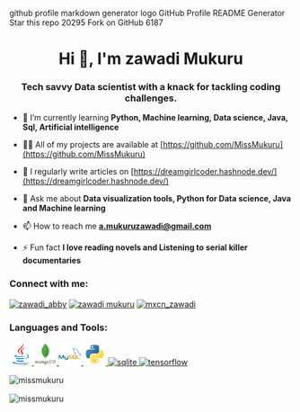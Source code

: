github profile markdown generator logo
GitHub Profile README Generator
Star this repo
20295
Fork on GitHub
6187

<h1 align="center">Hi 👋, I'm zawadi Mukuru</h1>
<h3 align="center">Tech savvy Data scientist with a knack for tackling coding challenges.</h3>

- 🌱 I’m currently learning **Python, Machine learning, Data science, Java, Sql, Artificial intelligence**

- 👨‍💻 All of my projects are available at [https://github.com/MissMukuru](https://github.com/MissMukuru)

- 📝 I regularly write articles on [https://dreamgirlcoder.hashnode.dev/](https://dreamgirlcoder.hashnode.dev/)

- 💬 Ask me about **Data visualization tools, Python for Data science, Java and Machine learning**

- 📫 How to reach me **a.mukuruzawadi@gmail.com**

- ⚡ Fun fact **I love reading novels and Listening to serial killer documentaries**

<h3 align="left">Connect with me:</h3>
<p align="left">
<a href="https://twitter.com/zawadi_abby" target="blank"><img align="center" src="https://raw.githubusercontent.com/rahuldkjain/github-profile-readme-generator/master/src/images/icons/Social/twitter.svg" alt="zawadi_abby" height="30" width="40" /></a>
<a href="https://linkedin.com/in/zawadi mukuru" target="blank"><img align="center" src="https://raw.githubusercontent.com/rahuldkjain/github-profile-readme-generator/master/src/images/icons/Social/linked-in-alt.svg" alt="zawadi mukuru" height="30" width="40" /></a>
<a href="https://instagram.com/mxcn_zawadi" target="blank"><img align="center" src="https://raw.githubusercontent.com/rahuldkjain/github-profile-readme-generator/master/src/images/icons/Social/instagram.svg" alt="mxcn_zawadi" height="30" width="40" /></a>
</p>

<h3 align="left">Languages and Tools:</h3>
<p align="left"> <a href="https://www.java.com" target="_blank" rel="noreferrer"> <img src="https://raw.githubusercontent.com/devicons/devicon/master/icons/java/java-original.svg" alt="java" width="40" height="40"/> </a> <a href="https://www.mongodb.com/" target="_blank" rel="noreferrer"> <img src="https://raw.githubusercontent.com/devicons/devicon/master/icons/mongodb/mongodb-original-wordmark.svg" alt="mongodb" width="40" height="40"/> </a> <a href="https://www.mysql.com/" target="_blank" rel="noreferrer"> <img src="https://raw.githubusercontent.com/devicons/devicon/master/icons/mysql/mysql-original-wordmark.svg" alt="mysql" width="40" height="40"/> </a> <a href="https://www.python.org" target="_blank" rel="noreferrer"> <img src="https://raw.githubusercontent.com/devicons/devicon/master/icons/python/python-original.svg" alt="python" width="40" height="40"/> </a> <a href="https://www.sqlite.org/" target="_blank" rel="noreferrer"> <img src="https://www.vectorlogo.zone/logos/sqlite/sqlite-icon.svg" alt="sqlite" width="40" height="40"/> </a> <a href="https://www.tensorflow.org" target="_blank" rel="noreferrer"> <img src="https://www.vectorlogo.zone/logos/tensorflow/tensorflow-icon.svg" alt="tensorflow" width="40" height="40"/> </a> </p>

<p><img align="center" src="https://github-readme-stats.vercel.app/api/top-langs?username=missmukuru&show_icons=true&locale=en&layout=compact" alt="missmukuru" /></p>

<p><img align="center" src="https://github-readme-streak-stats.herokuapp.com/?user=missmukuru&" alt="missmukuru" /></p>
